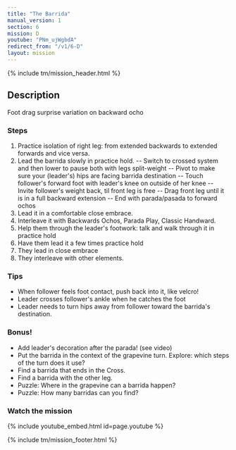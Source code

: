 ```yaml
---
title: "The Barrida"
manual_version: 1
section: 6
mission: D
youtube: "PNm_ujWgbdA"
redirect_from: "/v1/6-D"
layout: mission
---
```


{% include tm/mission_header.html %}

## Description

Foot drag surprise variation on backward ocho

### Steps

1. Practice isolation of right leg: from extended backwards to extended forwards and vice versa.
2. Lead the barrida slowly in practice hold.
-- Switch to crossed system and then lower to pause both with legs split-weight 
-- Pivot to make sure your (leader's) hips are facing barrida destination
-- Touch follower's forward foot with leader's knee on outside of her knee 
-- Invite follower's weight back, til front leg is free
-- Drag front leg until it is in a full backward extension
-- End with parada/pasada to forward ochos
3. Lead it in a comfortable close embrace. 
4. Interleave it with Backwards Ochos, Parada Play, Classic Handward. 
5. Help them through the leader's footwork: talk and walk through it in practice hold
6. Have them lead it a few times practice hold
7. They lead in close embrace
8. They interleave with other elements. 

### Tips

* When follower feels foot contact, push back into it, like velcro! 
* Leader crosses follower's ankle when he catches the foot
* Leader needs to turn hips away from follower toward the barrida's destination. 

### Bonus!

* Add leader's decoration after the parada! (see video) 
* Put the barrida in the context of the grapevine turn. Explore: which steps of the turn does it use? 
* Find a barrida that ends in the Cross. 
* Find a barrida with the other leg. 
* Puzzle: Where in the grapevine can a barrida happen?
* Puzzle: How many barridas can you find?


### Watch the mission

{% include youtube_embed.html id=page.youtube %}

{% include tm/mission_footer.html %}
